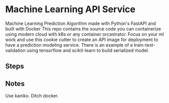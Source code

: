 # Machine Learning API Service 

Machine Learning Prediction Algorithm made with Python's FastAPI and built with Docker
This repo contains the source code you can containerize using modern cloud with k8s or any container orcastrator. 
Focus on your ml work and use this cookie cutter to create an API image for deployment to have a prediction modeling service.
There is an example of a train-test-validation using tensorflow and scikit-learn to build serialized model. 


## Steps



## Notes
Use kaniko. Ditch docker.